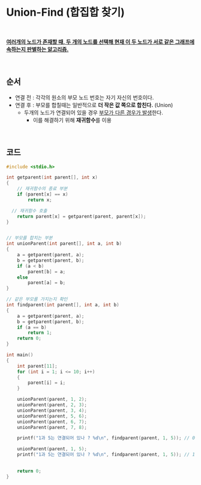 # Union-Find (합집합 찾기)

</br> 

<u>**여러개의 노드가 존재할 때, 두 개의 노드를 선택해  현재 이 두 노드가 서로 같은 그래프에 속하는지 판별하는 알고리즘.**</u>

</br> 

## 순서

- 연결 전 : 각각의 원소의 부모 노드 번호는 자기 자신의 번호이다.
- 연결 후 : 부모를 합칠때는 일반적으로 **더 작은 값 쪽으로 합친다.** (Union)
  - 두개의 노드가 연결되어 있을 경우 <u>부모가 다른 경우가 발생</u>한다.
    - 이를 해결하기 위해 **재귀함수**를 이용

</br> 

## 코드

```c++
#include <stdio.h>

int getparent(int parent[], int x)
{
    // 재귀함수의 종료 부분
    if (parent[x] == x)
        return x;

  // 재귀함수 호출
    return parent[x] = getparent(parent, parent[x]);
}


// 부모를 합치는 부분
int unionParent(int parent[], int a, int b)
{
    a = getparent(parent, a);
    b = getparent(parent, b);
    if (a < b)
        parent[b] = a;
    else
        parent[a] = b;
}

// 같은 부모를 가지는지 확인
int findparent(int parent[], int a, int b)
{
    a = getparent(parent, a);
    b = getparent(parent, b);
    if (a == b)
        return 1;
    return 0;
}

int main()
{
    int parent[11];
    for (int i = 1; i <= 10; i++)
    {
        parent[i] = i;
    }

    unionParent(parent, 1, 2);
    unionParent(parent, 2, 3);
    unionParent(parent, 3, 4);
    unionParent(parent, 5, 6);
    unionParent(parent, 6, 7);
    unionParent(parent, 7, 8);

    printf("1과 5는 연결되어 있나 ? %d\n", findparent(parent, 1, 5)); // 0 (false)

    unionParent(parent, 1, 5);
    printf("1과 5는 연결되어 있나 ? %d\n", findparent(parent, 1, 5)); // 1 (true)

    
    return 0;
}
```

